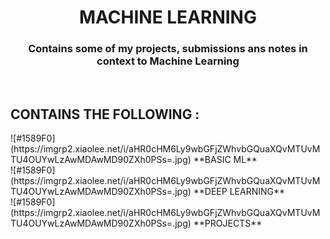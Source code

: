 <h1 align="center"><strong> MACHINE LEARNING </strong></h1>
<h3 align="center"><strong> Contains some of my projects, submissions ans notes in context to Machine Learning</strong> </h3>
<br>

<h2 align="left"><strong> CONTAINS THE FOLLOWING : </strong> </h2>
![#1589F0](https://imgrp2.xiaolee.net/i/aHR0cHM6Ly9wbGFjZWhvbGQuaXQvMTUvMTU4OUYwLzAwMDAwMD90ZXh0PSs=.jpg) **BASIC ML**</br>
![#1589F0](https://imgrp2.xiaolee.net/i/aHR0cHM6Ly9wbGFjZWhvbGQuaXQvMTUvMTU4OUYwLzAwMDAwMD90ZXh0PSs=.jpg) **DEEP LEARNING**</br>
![#1589F0](https://imgrp2.xiaolee.net/i/aHR0cHM6Ly9wbGFjZWhvbGQuaXQvMTUvMTU4OUYwLzAwMDAwMD90ZXh0PSs=.jpg) **PROJECTS**</br>


